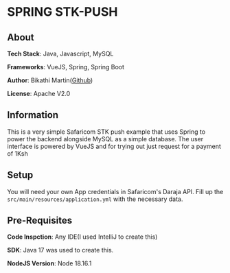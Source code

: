 # SPRING STK-PUSH
## About
**Tech Stack**: Java, Javascript, MySQL

**Frameworks**: VueJS, Spring, Spring Boot

**Author**: Bikathi Martin([Github](https://github.com/bikathi))

**License**: Apache V2.0

## Information
This is a very simple Safaricom STK push example that uses Spring to power the backend alongside MySQL as a simple database.
The user interface is powered by VueJS and for trying out just request for a payment of 1Ksh

## Setup
You will need your own App credentials in Safaricom's Daraja API. Fill up the `src/main/resources/application.yml` with the necessary data.

## Pre-Requisites
**Code Inspction**: Any IDE(I used IntelliJ to create this)

**SDK**: Java 17 was used to create this. 

**NodeJS Version**: Node 18.16.1
